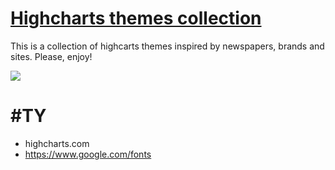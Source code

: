 # [Highcharts themes collection](http://jkunst.com/highcharts-themes-collection/)

This is a collection of highcarts themes inspired by newspapers, brands and sites. Please, enjoy!

![](https://cloud.githubusercontent.com/assets/56481/13963607/c35477ea-f044-11e5-82a9-92ad637bed51.jpg)

# #TY

- highcharts.com
- https://www.google.com/fonts

